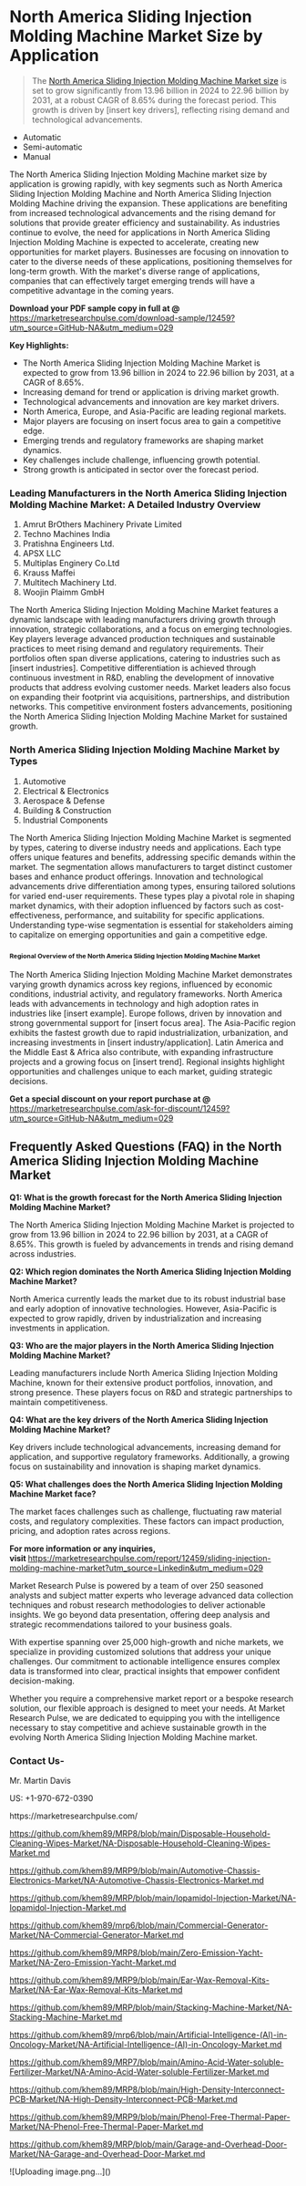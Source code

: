 <h1>North America Sliding Injection Molding Machine Market&nbsp;Size by Application</h1><blockquote><p>The <a href="https://marketresearchpulse.com/download-sample/12459?utm_source=GitHub-NA&amp;utm_medium=029">North America Sliding Injection Molding Machine Market size</a> is set to grow significantly from 13.96 billion in 2024 to 22.96 billion by 2031, at a robust CAGR of 8.65% during the forecast period. This growth is driven by [insert key drivers], reflecting rising demand and technological advancements.</p></blockquote><ul><li>Automatic<li> Semi-automatic<li> Manual</li></ul><p>The North America Sliding Injection Molding Machine market size by application is growing rapidly, with key segments such as North America Sliding Injection Molding Machine and North America Sliding Injection Molding Machine driving the expansion. These applications are benefiting from increased technological advancements and the rising demand for solutions that provide greater efficiency and sustainability. As industries continue to evolve, the need for applications in North America Sliding Injection Molding Machine is expected to accelerate, creating new opportunities for market players. Businesses are focusing on innovation to cater to the diverse needs of these applications, positioning themselves for long-term growth. With the market's diverse range of applications, companies that can effectively target emerging trends will have a competitive advantage in the coming years.</p><p><strong>Download your PDF sample copy in full at @ </strong><a href="https://marketresearchpulse.com/download-sample/12459?utm_source=GitHub-NA&amp;utm_medium=029">https://marketresearchpulse.com/download-sample/12459?utm_source=GitHub-NA&amp;utm_medium=029</a></p><p><strong>Key Highlights: </strong></p><ul><li>The North America Sliding Injection Molding Machine Market is expected to grow from 13.96 billion in 2024 to 22.96 billion by 2031, at a CAGR of 8.65%.</li><li>Increasing demand for trend or application is driving market growth.</li><li>Technological advancements and innovation are key market drivers.</li><li>North America, Europe, and Asia-Pacific are leading regional markets.</li><li>Major players are focusing on insert focus area to gain a competitive edge.</li><li>Emerging trends and regulatory frameworks are shaping market dynamics.</li><li>Key challenges include challenge, influencing growth potential.</li><li>Strong growth is anticipated in sector over the forecast period.</li></ul><h3>Leading Manufacturers in the North America Sliding Injection Molding Machine Market: A Detailed Industry Overview</h3><ol><li>Amrut BrOthers Machinery Private Limited</li><li>Techno Machines India</li><li>Pratishna Engineers Ltd.</li><li>APSX LLC</li><li>Multiplas Enginery Co.Ltd</li><li>Krauss Maffei</li><li>Multitech Machinery Ltd.</li><li>Woojin Plaimm GmbH</li></ol><div class="flex max-w-full flex-col flex-grow"><div class="min-h-8 text-message flex w-full flex-col items-end gap-2 whitespace-normal break-words [.text-message+&amp;]:mt-5" dir="auto" data-message-author-role="assistant" data-message-id="fd8432e4-4910-450d-b182-61b7bfb0a01f" data-message-model-slug="gpt-4o"><div class="flex w-full flex-col gap-1 empty:hidden first:pt-[3px]"><div class="markdown prose w-full break-words dark:prose-invert light"><p>The North America Sliding Injection Molding Machine Market features a dynamic landscape with leading manufacturers driving growth through innovation, strategic collaborations, and a focus on emerging technologies. Key players leverage advanced production techniques and sustainable practices to meet rising demand and regulatory requirements. Their portfolios often span diverse applications, catering to industries such as [insert industries]. Competitive differentiation is achieved through continuous investment in R&amp;D, enabling the development of innovative products that address evolving customer needs. Market leaders also focus on expanding their footprint via acquisitions, partnerships, and distribution networks. This competitive environment fosters advancements, positioning the North America Sliding Injection Molding Machine Market for sustained growth.</p></div></div></div></div><h3>North America Sliding Injection Molding Machine Market by Types</h3><ol><li>Automotive<li> Electrical & Electronics<li> Aerospace & Defense<li> Building & Construction<li> lndustrial Components</li></ol><div class="flex max-w-full flex-col flex-grow"><div class="min-h-8 text-message flex w-full flex-col items-end gap-2 whitespace-normal break-words [.text-message+&amp;]:mt-5" dir="auto" data-message-author-role="assistant" data-message-id="084470be-0bb7-4664-bddf-5156b4f41249" data-message-model-slug="gpt-4o-mini"><div class="flex w-full flex-col gap-1 empty:hidden first:pt-[3px]"><div class="markdown prose w-full break-words dark:prose-invert light"><p>The North America Sliding Injection Molding Machine Market is segmented by types, catering to diverse industry needs and applications. Each type offers unique features and benefits, addressing specific demands within the market. The segmentation allows manufacturers to target distinct customer bases and enhance product offerings. Innovation and technological advancements drive differentiation among types, ensuring tailored solutions for varied end-user requirements. These types play a pivotal role in shaping market dynamics, with their adoption influenced by factors such as cost-effectiveness, performance, and suitability for specific applications. Understanding type-wise segmentation is essential for stakeholders aiming to capitalize on emerging opportunities and gain a competitive edge.</p></div></div></div></div><h3><span style="font-size: 11px;">Regional Overview of the North America Sliding Injection Molding Machine Market</span></h3><div class="flex max-w-full flex-col flex-grow"><div class="min-h-8 text-message flex w-full flex-col items-end gap-2 whitespace-normal break-words [.text-message+&amp;]:mt-5" dir="auto" data-message-author-role="assistant" data-message-id="e9038762-ce64-4e30-91c9-9bd413514231" data-message-model-slug="gpt-4o-mini"><div class="flex w-full flex-col gap-1 empty:hidden first:pt-[3px]"><div class="markdown prose w-full break-words dark:prose-invert light"><p>The North America Sliding Injection Molding Machine Market demonstrates varying growth dynamics across key regions, influenced by economic conditions, industrial activity, and regulatory frameworks. North America leads with advancements in technology and high adoption rates in industries like [insert example]. Europe follows, driven by innovation and strong governmental support for [insert focus area]. The Asia-Pacific region exhibits the fastest growth due to rapid industrialization, urbanization, and increasing investments in [insert industry/application]. Latin America and the Middle East &amp; Africa also contribute, with expanding infrastructure projects and a growing focus on [insert trend]. Regional insights highlight opportunities and challenges unique to each market, guiding strategic decisions.</p></div></div></div></div><p><strong>Get a special discount on your report purchase at @ </strong><a href="https://marketresearchpulse.com/ask-for-discount/12459?utm_source=GitHub-NA&amp;utm_medium=029">https://marketresearchpulse.com/ask-for-discount/12459?utm_source=GitHub-NA&amp;utm_medium=029</a></p><h2>Frequently Asked Questions (FAQ) in the North America Sliding Injection Molding Machine Market</h2><p><strong>Q1: What is the growth forecast for the North America Sliding Injection Molding Machine Market?</strong></p><p>The North America Sliding Injection Molding Machine Market is projected to grow from 13.96 billion in 2024 to 22.96 billion by 2031, at a CAGR of 8.65%. This growth is fueled by advancements in trends and rising demand across industries.</p><p><strong>Q2: Which region dominates the North America Sliding Injection Molding Machine Market?</strong></p><p>North America currently leads the market due to its robust industrial base and early adoption of innovative technologies. However, Asia-Pacific is expected to grow rapidly, driven by industrialization and increasing investments in application.</p><p><strong>Q3: Who are the major players in the North America Sliding Injection Molding Machine Market?</strong></p><p>Leading manufacturers include North America Sliding Injection Molding Machine, known for their extensive product portfolios, innovation, and strong presence. These players focus on R&amp;D and strategic partnerships to maintain competitiveness.</p><p><strong>Q4: What are the key drivers of the North America Sliding Injection Molding Machine Market?</strong></p><p>Key drivers include technological advancements, increasing demand for application, and supportive regulatory frameworks. Additionally, a growing focus on sustainability and innovation is shaping market dynamics.</p><p><strong>Q5: What challenges does the North America Sliding Injection Molding Machine Market face?</strong></p><p>The market faces challenges such as challenge, fluctuating raw material costs, and regulatory complexities. These factors can impact production, pricing, and adoption rates across regions.</p><p><strong>For more information or any inquiries, visit&nbsp;</strong><a href="https://marketresearchpulse.com/report/12459/sliding-injection-molding-machine-market?utm_source=Linkedin&utm_medium=029">https://marketresearchpulse.com/report/12459/sliding-injection-molding-machine-market?utm_source=Linkedin&utm_medium=029</a></p><p>Market Research Pulse is powered by a team of over 250 seasoned analysts and subject matter experts who leverage advanced data collection techniques and robust research methodologies to deliver actionable insights. We go beyond data presentation, offering deep analysis and strategic recommendations tailored to your business goals.</p><p>With expertise spanning over 25,000 high-growth and niche markets, we specialize in providing customized solutions that address your unique challenges. Our commitment to actionable intelligence ensures complex data is transformed into clear, practical insights that empower confident decision-making.</p><p>Whether you require a comprehensive market report or a bespoke research solution, our flexible approach is designed to meet your needs. At Market Research Pulse, we are dedicated to equipping you with the intelligence necessary to stay competitive and achieve sustainable growth in the evolving North America Sliding Injection Molding Machine market.</p><h3><strong>Contact Us-</strong></h3><p>Mr. Martin Davis</p><p>US: +1-970-672-0390</p><p>https://marketresearchpulse.com/</p><p><a href="https://github.com/khem89/MRP8/blob/main/Disposable-Household-Cleaning-Wipes-Market/NA-Disposable-Household-Cleaning-Wipes-Market.md">https://github.com/khem89/MRP8/blob/main/Disposable-Household-Cleaning-Wipes-Market/NA-Disposable-Household-Cleaning-Wipes-Market.md</a></p><p><a href="https://github.com/khem89/MRP9/blob/main/Automotive-Chassis-Electronics-Market/NA-Automotive-Chassis-Electronics-Market.md">https://github.com/khem89/MRP9/blob/main/Automotive-Chassis-Electronics-Market/NA-Automotive-Chassis-Electronics-Market.md</a></p><p><a href="https://github.com/khem89/MRP/blob/main/Iopamidol-Injection-Market/NA-Iopamidol-Injection-Market.md">https://github.com/khem89/MRP/blob/main/Iopamidol-Injection-Market/NA-Iopamidol-Injection-Market.md</a></p><p><a href="https://github.com/khem89/mrp6/blob/main/Commercial-Generator-Market/NA-Commercial-Generator-Market.md">https://github.com/khem89/mrp6/blob/main/Commercial-Generator-Market/NA-Commercial-Generator-Market.md</a></p><p><a href="https://github.com/khem89/MRP8/blob/main/Zero-Emission-Yacht-Market/NA-Zero-Emission-Yacht-Market.md">https://github.com/khem89/MRP8/blob/main/Zero-Emission-Yacht-Market/NA-Zero-Emission-Yacht-Market.md</a></p><p><a href="https://github.com/khem89/MRP9/blob/main/Ear-Wax-Removal-Kits-Market/NA-Ear-Wax-Removal-Kits-Market.md">https://github.com/khem89/MRP9/blob/main/Ear-Wax-Removal-Kits-Market/NA-Ear-Wax-Removal-Kits-Market.md</a></p><p><a href="https://github.com/khem89/MRP/blob/main/Stacking-Machine-Market/NA-Stacking-Machine-Market.md">https://github.com/khem89/MRP/blob/main/Stacking-Machine-Market/NA-Stacking-Machine-Market.md</a></p><p><a href="https://github.com/khem89/mrp6/blob/main/Artificial-Intelligence-(AI)-in-Oncology-Market/NA-Artificial-Intelligence-(AI)-in-Oncology-Market.md">https://github.com/khem89/mrp6/blob/main/Artificial-Intelligence-(AI)-in-Oncology-Market/NA-Artificial-Intelligence-(AI)-in-Oncology-Market.md</a></p><p><a href="https://github.com/khem89/MRP7/blob/main/Amino-Acid-Water-soluble-Fertilizer-Market/NA-Amino-Acid-Water-soluble-Fertilizer-Market.md">https://github.com/khem89/MRP7/blob/main/Amino-Acid-Water-soluble-Fertilizer-Market/NA-Amino-Acid-Water-soluble-Fertilizer-Market.md</a></p><p><a href="https://github.com/khem89/MRP8/blob/main/High-Density-Interconnect-PCB-Market/NA-High-Density-Interconnect-PCB-Market.md">https://github.com/khem89/MRP8/blob/main/High-Density-Interconnect-PCB-Market/NA-High-Density-Interconnect-PCB-Market.md</a></p><p><a href="https://github.com/khem89/MRP9/blob/main/Phenol-Free-Thermal-Paper-Market/NA-Phenol-Free-Thermal-Paper-Market.md">https://github.com/khem89/MRP9/blob/main/Phenol-Free-Thermal-Paper-Market/NA-Phenol-Free-Thermal-Paper-Market.md</a></p><p><a href="https://github.com/khem89/MRP/blob/main/Garage-and-Overhead-Door-Market/NA-Garage-and-Overhead-Door-Market.md">https://github.com/khem89/MRP/blob/main/Garage-and-Overhead-Door-Market/NA-Garage-and-Overhead-Door-Market.md</a></p>
![Uploading image.png…]()
